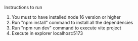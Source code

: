 Instructions to run

1. You must to have installed node 16 version or higher
2. Run "npm install" command to install all the dependencies
3. Run "npm run dev" command to execute vite project
4. Execute in explorer localhost:5173

